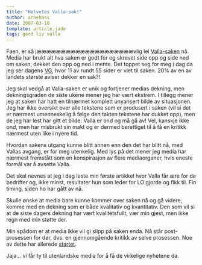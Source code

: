 ```yaml
---
title: "Helvetes Valla-sak!"
author: arnehass
date: 2007-03-10
template: article.jade
tags: gerd liv valla
---
```


<p>Faen, er så jæææææææææææææææææææævlig lei <a href="http://news.google.no/news?hl=no&amp;ned=no_no&amp;q=Valla&amp;btnG=S%C3%B8k+i+Nyheter">Valla-saken</a> nå. Media har brukt alt hva saken er godt for og skrevet side opp og side ned om saken, dekket den opp og ned i mente. Det toppet seg for meg i dag da jeg ser dagens <a href="http://vg.no" title="Verdens Gang">VG</a>, hvor 11 av rundt 55 sider er viet til saken. 20% av en av landets største aviser dekker en sak?!</p>
<span class="more"></span>
<p>Jeg skal vedgå at Valla-saken er unik og fortjener medias dekning, men dekningsgraden de siste ukene mener jeg har vært ekstrem. I tillegg mener jeg at saken har hatt en tilnærmet komplett unyansert bilde av situasjonen. Jeg har ikke oversikt over alle tekstene som er produsert i saken (vil si det er nærmest umenneskelig å følge den takten tekstene har dukket opp), men de jeg har lest har gitt et bilde: Valla er ond og må gå av! Vel, kanskje ikke ond, men har misbrukt sin makt og er dermed berettiget til å få en kritikk nærmest uten like i nyere tid.</p>
<p>Hvordan sakens utgang kunne blitt annen enn den det har blitt nå, med Vallas avgang, er for meg utenkelig. Med lys på det mener jeg media har nærmest fremstått som en konspirasjon av flere mediaorganer, hvis eneste formål var å avsette Valla.</p>
<p>Det skal nevnes at jeg i dag leste min første artikkel hvor Valla får ære for de bedrifter og, ikke minst, resultater hun som leder for LO gjorde og fikk til. Fin timing, siden ho har gått av nå.</p>
<p>Skulle ønske at media bare kunne kommer over saken nå og gå videre, komme med en dekning som er både kvalitativ og kvantitativ. Den som vil si at de siste dagers dekning har vært kvalitetsfullt, vær min gjest, men ikke regn med min støtte der.</p>
<p>Min spådom er at media ikke vil gi slipp på saken enda. Nå står post-prosessen for dør, dvs. en gjennomgående kritikk av selve prosessen. Noe av dette har allerede <a href="http://www.vg.no/pub/vgart.hbs?artid=156536" title="Dette har vært en ren hekseprosess">startet</a>.</p>
<p>Jaja… vi får ty til utenlandske media for å få de virkelige nyhetene da.</p>
